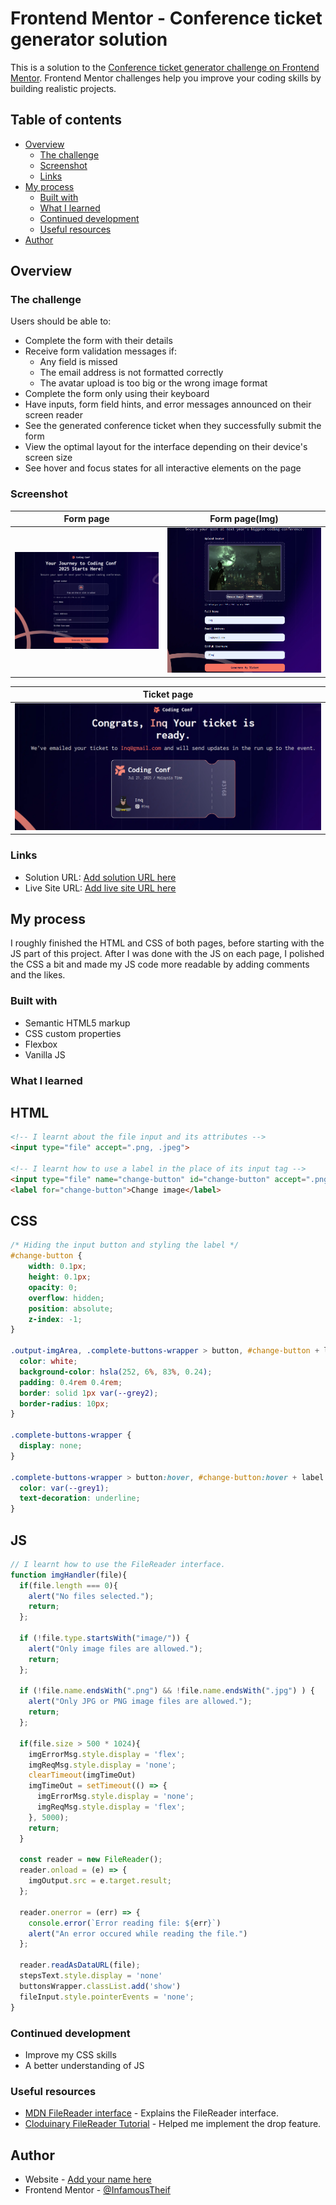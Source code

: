 # Frontend Mentor - Conference ticket generator solution

This is a solution to the [Conference ticket generator challenge on Frontend Mentor](https://www.frontendmentor.io/challenges/conference-ticket-generator-oq5gFIU12w). Frontend Mentor challenges help you improve your coding skills by building realistic projects. 

## Table of contents

- [Overview](#overview)
  - [The challenge](#the-challenge)
  - [Screenshot](#screenshot)
  - [Links](#links)
- [My process](#my-process)
  - [Built with](#built-with)
  - [What I learned](#what-i-learned)
  - [Continued development](#continued-development)
  - [Useful resources](#useful-resources)
- [Author](#author)

## Overview

### The challenge

Users should be able to:

- Complete the form with their details
- Receive form validation messages if:
  - Any field is missed
  - The email address is not formatted correctly
  - The avatar upload is too big or the wrong image format
- Complete the form only using their keyboard
- Have inputs, form field hints, and error messages announced on their screen reader
- See the generated conference ticket when they successfully submit the form
- View the optimal layout for the interface depending on their device's screen size
- See hover and focus states for all interactive elements on the page

### Screenshot

| Form page | Form page(Img) |
| --------- | -------------- |
| ![Form page](/assets/screenshots/form%20page.png) | ![Form page](/assets/screenshots/fom%20page-image.png) |

| Ticket page |
| ----------- |
| ![Form page](/assets/screenshots/ticket%20page.png) |

### Links

- Solution URL: [Add solution URL here](https://your-solution-url.com)
- Live Site URL: [Add live site URL here](https://your-live-site-url.com)

## My process
I roughly finished the HTML and CSS of both pages, before starting with the JS part of this project. After I was done with the JS on each page, I polished the CSS a bit and made my JS code more readable by adding comments and the likes.

### Built with

- Semantic HTML5 markup
- CSS custom properties
- Flexbox
- Vanilla JS


### What I learned

## HTML
```html
<!-- I learnt about the file input and its attributes -->
<input type="file" accept=".png, .jpeg">

<!-- I learnt how to use a label in the place of its input tag -->
<input type="file" name="change-button" id="change-button" accept=".png, .jpg, .jpeg">
<label for="change-button">Change image</label>
```
## CSS
```css
/* Hiding the input button and styling the label */
#change-button {
	width: 0.1px;
	height: 0.1px;
	opacity: 0;
	overflow: hidden;
	position: absolute;
	z-index: -1;
} 

.output-imgArea, .complete-buttons-wrapper > button, #change-button + label {
  color: white;       
  background-color: hsla(252, 6%, 83%, 0.24);
  padding: 0.4rem 0.4rem;
  border: solid 1px var(--grey2);
  border-radius: 10px;
}

.complete-buttons-wrapper {
  display: none;
}

.complete-buttons-wrapper > button:hover, #change-button:hover + label {
  color: var(--grey1);
  text-decoration: underline;
}
```
## JS
```js
// I learnt how to use the FileReader interface.
function imgHandler(file){
  if(file.length === 0){
    alert("No files selected.");
    return;
  };

  if (!file.type.startsWith("image/")) {
    alert("Only image files are allowed.");
    return;
  };

  if (!file.name.endsWith(".png") && !file.name.endsWith(".jpg") ) {
    alert("Only JPG or PNG image files are allowed.");
    return;
  };

  if(file.size > 500 * 1024){
    imgErrorMsg.style.display = 'flex';
    imgReqMsg.style.display = 'none';
    clearTimeout(imgTimeOut)
    imgTimeOut = setTimeout(() => {
      imgErrorMsg.style.display = 'none';
      imgReqMsg.style.display = 'flex';
    }, 5000);
    return;
  }

  const reader = new FileReader();
  reader.onload = (e) => {
    imgOutput.src = e.target.result;
  };

  reader.onerror = (err) => {
    console.error(`Error reading file: ${err}`)
    alert("An error occured while reading the file.")
  };

  reader.readAsDataURL(file);
  stepsText.style.display = 'none'
  buttonsWrapper.classList.add('show')
  fileInput.style.pointerEvents = 'none';
}
```

### Continued development

- Improve my CSS skills
- A better understanding of JS

### Useful resources

- [MDN FileReader interface](https://developer.mozilla.org/en-US/docs/Web/API/FileReader) - 
  Explains the FileReader interface.
- [Cloduinary FileReader Tutorial](https://cloudinary.com/guides/front-end-development/building-an-image-upload-feature-with-javascript) - Helped me implement the drop feature.

## Author

- Website - [Add your name here](https://www.your-site.com)
- Frontend Mentor - [@InfamousTheif](https://www.frontendmentor.io/profile/InfamousTheif)